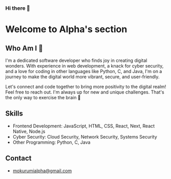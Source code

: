 ### Hi there 👋
# Welcome to Alpha's section

## Who Am I 🤔

I'm a dedicated software developer who finds joy in creating digital wonders. With experience in web development, a knack for cyber security, and a love for coding in other languages like Python, C, and Java, I'm on a journey to make the digital world more vibrant, secure, and user-friendly.

Let's connect and code together to bring more positivity to the digital realm! Feel free to reach out. I'm always up for new and unique challenges. That's the only way to exercise the brain 🚀

## Skills

- Frontend Development: JavaScript, HTML, CSS, React, Next, React Native, Node.js
- Cyber Security: Cloud Security, Network Security, Systems Security
- Other Programming: Python, C, Java

## Contact

- mokurumialpha@gmail.com
